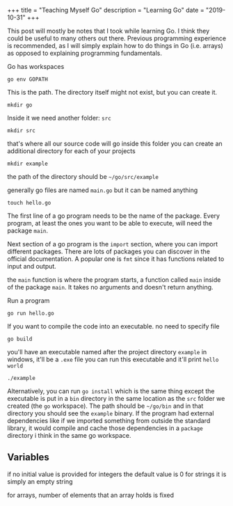 +++
title = "Teaching Myself Go"
description = "Learning Go"
date = "2019-10-31"
+++

This post will mostly be notes that I took while learning Go. I think they could be useful to many others out there. Previous programming experience is recommended, as I will simply explain how to do things in Go (i.e. arrays) as opposed to explaining programming fundamentals.


Go has workspaces

```
go env GOPATH
```

This is the path. The directory itself might not exist, but you can create it.

```
mkdir go
```

Inside it we need another folder: `src`

```
mkdir src
```

that's where all our source code will go
inside this folder you can create an additional directory for each of your projects

```
mkdir example
```

the path of the directory should be `~/go/src/example`

generally go files are named `main.go` but it can be named anything

```
touch hello.go
```

The first line of a go program needs to be the name of the package. Every program, at least the ones you want to be able to execute, will need the package `main`.

Next section of a go program is the `import` section, where you can import different packages. There are lots of packages you can discover in the official documentation. A popular one is `fmt` since it has functions related to input and output.

the `main` function is where the program starts, a function called `main` inside of the package `main`. It takes no arguments and doesn't return anything.

Run a program

```
go run hello.go
```

If you want to compile the code into an executable. no need to specify file

```
go build
```

you'll have an executable named after the project directory `example`
in windows, it'll be a `.exe` file
you can run this executable and it'll print `hello world`

```
./example
```

Alternatively, you can run `go install` which is the same thing except the executable is put in a `bin` directory in the same location as the `src` folder we created (the `go` workspace). 
The path should be `~/go/bin` and in that directory you should see the `example` binary.
If the program had external dependencies like if we imported something from outside the standard library, it would compile and cache those dependencies in a `package` directory i think in the same go workspace.

## Variables

if no initial value is provided for integers the default value is 0
for strings it is simply an empty string

for arrays, number of elements that an array holds is fixed
